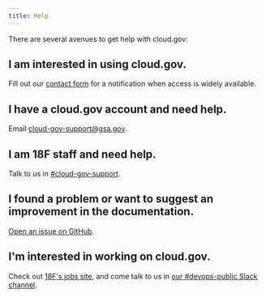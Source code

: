 ```yaml
---
title: Help
---
```


There are several avenues to get help with cloud.gov:

## I am interested in using cloud.gov.

Fill out our [contact form](https://cloud.gov/#contact) for a notification when access is widely available.

## I have a cloud.gov account and need help.

Email [cloud-gov-support@gsa.gov](mailto:cloud-gov-support@gsa.gov).

## I am 18F staff and need help.

Talk to us in [#cloud-gov-support](https://18f.slack.com/messages/cloud-gov-support).

## I found a problem or want to suggest an improvement in the documentation.

[Open an issue on GitHub](https://github.com/18F/cg-docs/issues/new).

## I'm interested in working on cloud.gov.

Check out [18F's jobs site](https://pages.18f.gov/joining-18f/), and come talk to us in [our #devops-public Slack channel](https://chat.18f.gov/).
